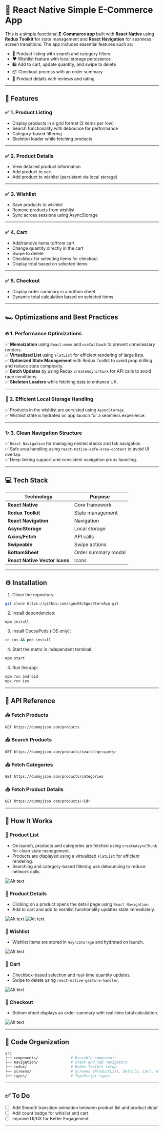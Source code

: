 # 📱 **React Native Simple E-Commerce App**  

This is a simple functional **E-Commerce app** built with **React Native** using **Redux Toolkit** for state management and **React Navigation** for seamless screen transitions. The app includes essential features such as:  

- 🛒 Product listing with search and category filters  
- ❤️ Wishlist feature with local storage persistence  
- 🛍️ Add to cart, update quantity, and swipe to delete  
- 📦 Checkout process with an order summary  
- 🌟 Product details with reviews and rating  

---  

## 🚀 **Features**  

### ✅ **1. Product Listing**
- Display products in a grid format (2 items per row)  
- Search functionality with debounce for performance  
- Category-based filtering  
- Skeleton loader while fetching products  

---

### ✅ **2. Product Details**
- View detailed product information  
- Add product to cart  
- Add product to wishlist (persistent via local storage)  

---

### ✅ **3. Wishlist**
- Save products to wishlist  
- Remove products from wishlist  
- Sync across sessions using AsyncStorage  

---

### ✅ **4. Cart**
- Add/remove items to/from cart  
- Change quantity directly in the cart  
- Swipe to delete  
- Checkbox for selecting items for checkout  
- Display total based on selected items  

---

### ✅ **5. Checkout**
- Display order summary in a bottom sheet  
- Dynamic total calculation based on selected items  

---

## 🏎️ **Optimizations and Best Practices**  

### 🔥 **1. Performance Optimizations**
✅ **Memoization** using `React.memo` and `useCallback` to prevent unnecessary renders.  
✅ **Virtualized List** using `FlatList` for efficient rendering of large lists.  
✅ **Optimized State Management** with Redux Toolkit to avoid prop drilling and reduce state complexity.  
✅ **Batch Updates** by using Redux `createAsyncThunk` for API calls to avoid race conditions.  
✅ **Skeleton Loaders** while fetching data to enhance UX.  

---

### 💾 **2. Efficient Local Storage Handling**
✅ Products in the wishlist are persisted using `AsyncStorage`.  
✅ Wishlist state is hydrated on app launch for a seamless experience.  

---

### ✨ **3. Clean Navigation Structure**
✅ `React Navigation` for managing nested stacks and tab navigation.  
✅ Safe area handling using `react-native-safe-area-context` to avoid UI overlap.  
✅ Deep linking support and consistent navigation props handling.  

---

## 💻 **Tech Stack**  
| Technology | Purpose |  
|------------|---------|  
| **React Native** | Core framework |  
| **Redux Toolkit** | State management |  
| **React Navigation** | Navigation |  
| **AsyncStorage** | Local storage |  
| **Axios/Fetch** | API calls |  
| **Swipeable** | Swipe actions |  
| **BottomSheet** | Order summary modal |  
| **React Native Vector Icons** | Icons |  

---

## ⚙️ **Installation**  

1. Clone the repository:  
```bash
git clone https://github.com/agus08/AgusStoreApp.git
```

2. Install dependencies:  
```bash
npm install
```

3. Install CocoaPods (iOS only):  
```bash
cd ios && pod install
```

4. Start the metro in independent terminal:  
```bash
npm start
```

4. Run the app:  
```bash
npm run android
npx run ios
```

---

## 🔑 **API Reference**  

### 📥 **Fetch Products**
```bash
GET https://dummyjson.com/products
```

### 📥 **Search Products**
```bash
GET https://dummyjson.com/products/search?q=<query>
```

### 📥 **Fetch Categories**
```bash
GET https://dummyjson.com/products/categories
```

### 📥 **Fetch Product Details**
```bash
GET https://dummyjson.com/products/<id>
```

---

## 🌟 **How It Works**  

### **🔹 Product List**
- On launch, products and categories are fetched using `createAsyncThunk` for clean state management.  
- Products are displayed using a virtualized `FlatList` for efficient rendering.  
- Searching and category-based filtering use debouncing to reduce network calls.  

![Alt text](screenshots/productlist.jpg)

### **🔹 Product Details**
- Clicking on a product opens the detail page using `React Navigation`.  
- Add to cart and add to wishlist functionality updates state immediately.  

![Alt text](screenshots/productdetail.jpg)
![Alt text](screenshots/productdetail-saved.jpg)

### **🔹 Wishlist**
- Wishlist items are stored in `AsyncStorage` and hydrated on launch.  

![Alt text](screenshots/wishlist.jpg)

### **🔹 Cart**
- Checkbox-based selection and real-time quantity updates.  
- Swipe to delete using `react-native-gesture-handler`.  

![Alt text](screenshots/cart.jpg)

### **🔹 Checkout**
- Bottom sheet displays an order summary with real-time total calculation.  

![Alt text](screenshots/cart-summary.jpg)

---

## 🧹 **Code Organization**  

```bash
src  
├── components/               # Reusable components  
├── navigation/               # Stack and tab navigators  
├── redux/                    # Redux Toolkit setup  
├── screens/                  # Screens (ProductList, Details, Cart, etc.)  
├── types/                    # TypeScript types  
```

---

## ✅ **To Do**  
- [ ] Add Smooth transition animation between product list and product detail
- [ ] Add count badge for whislist and cart
- [ ] Improve UI/UX for Better Engagement  

---
